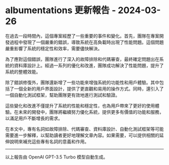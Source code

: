 # albumentations 更新報告 - 2024-03-26

在過去一段時間內，這個專案經歷了一些重要的事件和變化。首先，團隊在專案開發過程中發現了一個嚴重的錯誤，導致系統在高負載時出現了性能問題。這個問題嚴重影響了系統的穩定性和效率，需要儘快解決。



為了應對這個錯誤，團隊進行了深入的故障排除和代碼審查，最終確定問題出在系統的資料庫設計上。經過一系列的優化和改進，團隊成功解決了性能問題，提升了系統的整體效能。



除了錯誤修復外，團隊還新增了一些功能來增強系統的功能性和用戶體驗。其中包括了一個全新的用戶界面設計，提供了更直觀和易用的操作方式。同時，還引入了一個自動化測試框架，幫助團隊更有效地進行測試和驗證。



這些變化和改進不僅提升了系統的性能和穩定性，也為用戶帶來了更好的使用體驗。在未來的開發中，團隊將繼續努力優化系統，提供更多有價值的功能和服務，以滿足用戶不斷增長的需求。



在本文中，專有名詞如故障排除、代碼審查、資料庫設計、自動化測試框架等可能需要進一步解釋，以幫助讀者更好地理解文章內容。如果需要，可以提供相關的延伸說明來補充這些專有名詞的意義和作用。



---



以上報告由 OpenAI GPT-3.5 Turbo 模型自動生成。